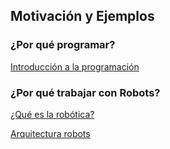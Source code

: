 ## Motivación y Ejemplos

### ¿Por qué programar?

[Introducción a la programación](../Fichas/Iniciaciongramacion.md)


### ¿Por qué trabajar con Robots?

[¿Qué es la robótica?](./Fichas/IniciacionRobotica.md)

[Arquitectura robots](./Fichas/ArquitecturaRobots.md)
